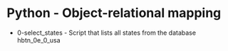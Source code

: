 # Python - Object-relational mapping
- 0-select_states - Script that lists all states from the database hbtn_0e_0_usa
